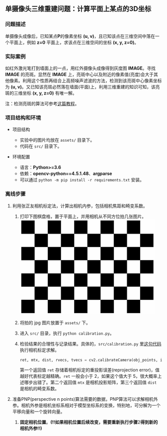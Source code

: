 ## 单摄像头三维重建问题：计算平面上某点的3D坐标

### 问题描述

单摄像头成像后，已知某点**P**的像素坐标 **(u, v)**，且已知该点在三维空间中落在一个平面上，例如 **z=0** 平面上，求该点在三维空间的坐标 **(x, y, z=0)**。

### 实际案例

如红外激光笔打到墙面上的一点，用红外摄像头成像得到灰度图 **IMAGE**。寻找 **IMAGE** 的亮斑。显然在 **IMAGE** 上，亮斑中心以及附近的像素值(亮度)会大于其他像素。利用这个性质再结合上高频噪声滤波的方法，检测到该亮斑中心像素坐标为 **(u, v)**。又已知该亮斑必然落在墙面(平面)上，利用三维重建的知识可知，该亮斑的三维坐标 **(x, y, z=0)** 有唯一解。

注：检测亮斑的算法可参考[这篇教程](https://www.pyimagesearch.com/2016/10/31/detecting-multiple-bright-spots-in-an-image-with-python-and-opencv/)。

### 项目结构和环境

- 项目结构
  - 实验中的图片均放在 `assets/` 目录下。
  - 代码在 `src/` 目录下。

- 环境配置
  - 语言：**Python>=3.6**
  - 依赖：**opencv-python==4.5.1.48**、**argparse**
  - 可以通过 `python -m pip install -r requirements.txt` 安装。
### 离线步骤

1. 利用张正友相机标定法，计算出相机内参，包括相机焦距和畸变系数。
   1. 打印下图棋盘格，置于平面上，并用相机从不同方位拍几张图片。<img src="https://github.com/Zju-George/3DReconstructionExample/raw/main/assets/checkerboard.png" alt="HMI" width="433" height="305" align="bottom" />
   
   2. 将拍的 jpg 图片放置于 `assets/` 下。
   3. 进入 `src/` 目录，执行 `python calibration.py`。
   4. 检验结果的合理性与记录结果。具体的，`src/calibration.py` 里[这句代码](https://github.com/Zju-George/3DReconstructionExample/blob/a2ab1cc6d42094d5043bbdafdee6d1865ed5240b/src/calibration.py#L44)执行相机标定求解。
        ```python
        ret, mtx, dist, rvecs, tvecs = cv2.calibrateCamera(obj_points, img_points, size, None, None)
        ```
        第一个返回值 `ret` 存储着相机标定的重投影误差(reprojection error)，值越好代表标定越精确。`ret` 一般会小于 2，如果这个值大于 5，很大概率上述哪步出错了。第二个返回值 `mtx` 是相机投影矩阵，第三个返回值 `dist` 是相机的畸变系数。
   

2. 准备PNP(perspective n points)算法需要的数据，PNP算法可以求解相机外参。相机外参是相机坐标系相对于模型坐标系的变换，特别地，可分解为一个平移向量和一个旋转向量。
   1. **固定相机位置**。**(!!如果相机位置后续改变，需要重新执行步骤**2**得到新的相机外参!!)**